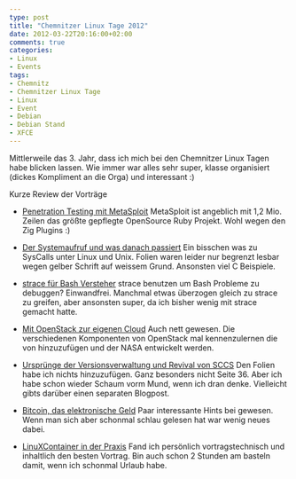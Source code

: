 ```yaml
---
type: post
title: "Chemnitzer Linux Tage 2012"
date: 2012-03-22T20:16:00+02:00
comments: true
categories:
- Linux
- Events
tags:
- Chemnitz
- Chemnitzer Linux Tage
- Linux
- Event
- Debian
- Debian Stand
- XFCE
---
```


Mittlerweile das 3. Jahr, dass ich mich bei den Chemnitzer Linux Tagen habe
blicken lassen. Wie immer war alles sehr super, klasse organisiert (dickes
Kompliment an die Orga) und interessant :)


Kurze Review der Vorträge

* [Penetration Testing mit MetaSploit](http://chemnitzer.linux-tage.de/2012/vortraege/1022)
MetaSploit ist angeblich mit 1,2 Mio. Zeilen das größte gepflegte OpenSource
Ruby Projekt. Wohl wegen den Zig Plugins :)

* [Der Systemaufruf und was danach passiert](http://chemnitzer.linux-tage.de/2012/vortraege/1006)
Ein bisschen was zu SysCalls unter Linux und Unix. Folien waren leider nur
begrenzt lesbar wegen gelber Schrift auf weissem Grund. Ansonsten viel C
Beispiele.

* [strace für Bash Versteher](http://chemnitzer.linux-tage.de/2012/vortraege/906)
strace benutzen um Bash Probleme zu debuggen? Einwandfrei. Manchmal etwas
überzogen gleich zu strace zu greifen, aber ansonsten super, da ich bisher wenig
mit strace gemacht hatte.

* [Mit OpenStack zur eigenen Cloud](http://chemnitzer.linux-tage.de/2012/vortraege/974)
Auch nett gewesen. Die verschiedenen Komponenten von OpenStack mal
kennenzulernen die von hinzuzufügen und der NASA entwickelt werden.

* [Ursprünge der Versionsverwaltung und Revival von SCCS](http://chemnitzer.linux-tage.de/2012/vortraege/941)
Den Folien habe ich nichts hinzuzufügen. Ganz besonders nicht Seite 36. Aber
ich habe schon wieder Schaum vorm Mund, wenn ich dran denke. Vielleicht gibts
darüber einen separaten Blogpost.

* [Bitcoin, das elektronische Geld](http://chemnitzer.linux-tage.de/2012/vortraege/1054)
Paar interessante Hints bei gewesen. Wenn man sich aber schonmal schlau gelesen
hat war wenig neues dabei.

* [LinuXContainer in der Praxis](http://chemnitzer.linux-tage.de/2012/vortraege/1035)
Fand ich persönlich vortragstechnisch und inhaltlich den besten Vortrag. Bin
auch schon 2 Stunden am basteln damit, wenn ich schonmal Urlaub habe.

